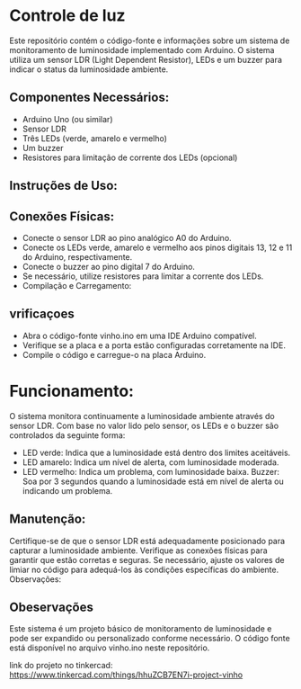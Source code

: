 # Controle de luz
Este repositório contém o código-fonte e informações sobre um sistema de monitoramento de luminosidade implementado com Arduino. O sistema utiliza um sensor LDR (Light Dependent Resistor), LEDs e um buzzer para indicar o status da luminosidade ambiente.

## Componentes Necessários:

- Arduino Uno (ou similar)
- Sensor LDR
- Três LEDs (verde, amarelo e vermelho)
- Um buzzer
- Resistores para limitação de corrente dos LEDs (opcional)

## Instruções de Uso:

## Conexões Físicas:

- Conecte o sensor LDR ao pino analógico A0 do Arduino.
- Conecte os LEDs verde, amarelo e vermelho aos pinos digitais 13, 12 e 11 do Arduino, respectivamente.
- Conecte o buzzer ao pino digital 7 do Arduino.
- Se necessário, utilize resistores para limitar a corrente dos LEDs.
- Compilação e Carregamento:

## vrificaçoes 
- Abra o código-fonte vinho.ino em uma IDE Arduino compatível.
- Verifique se a placa e a porta estão configuradas corretamente na IDE.
- Compile o código e carregue-o na placa Arduino.

#  Funcionamento:

O sistema monitora continuamente a luminosidade ambiente através do sensor LDR.
Com base no valor lido pelo sensor, os LEDs e o buzzer são controlados da seguinte forma:
  - LED verde: Indica que a luminosidade está dentro dos limites aceitáveis.
  - LED amarelo: Indica um nível de alerta, com luminosidade moderada.
  - LED vermelho: Indica um problema, com luminosidade baixa.
Buzzer: Soa por 3 segundos quando a luminosidade está em nível de alerta ou indicando um problema.

## Manutenção:

Certifique-se de que o sensor LDR está adequadamente posicionado para capturar a luminosidade ambiente.
Verifique as conexões físicas para garantir que estão corretas e seguras.
Se necessário, ajuste os valores de limiar no código para adequá-los às condições específicas do ambiente.
Observações:

## Obeservações 
Este sistema é um projeto básico de monitoramento de luminosidade e pode ser expandido ou personalizado conforme necessário.
O código fonte está disponível no arquivo vinho.ino neste repositório.

link do projeto no tinkercad: https://www.tinkercad.com/things/hhuZCB7EN7i-project-vinho
